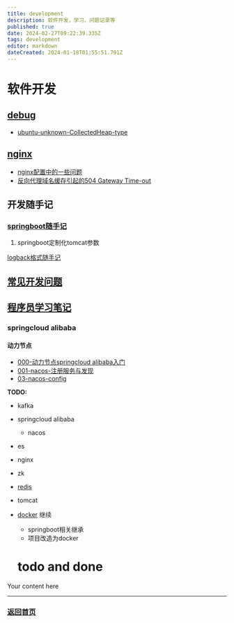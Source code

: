 ```yaml
---
title: development
description: 软件开发，学习，问题记录等
published: true
date: 2024-02-27T09:22:39.335Z
tags: development
editor: markdown
dateCreated: 2024-01-18T01:55:51.791Z
---
```


# 软件开发
## [debug](/development/debug)

- [ubuntu-unknown-CollectedHeap-type](/development/debug/ubuntu-unknown-CollectedHeap-type)

##  [nginx](/development/nginx)

- [nginx配置中的一些问题](/development/nginx/config)
- [反向代理域名缓存引起的504 Gateway Time-out](/development/nginx/proxy-dns-cache)


## 开发随手记

### [springboot随手记](/development/note/springboot)
001. springboot定制化tomcat参数

[logback格式随手记](/development/note/logback)


## [常见开发问题](/development/interview)

 

## [程序员学习笔记](/development/notes)

### springcloud alibaba
#### 动力节点
- [000-动力节点springcloud alibaba入门](/development/note/spring-cloud-alibaba/donglijiedian/index)
- [001-nacos-注册服务与发现](/development/note/spring-cloud-alibaba/donglijiedian/001-nacos-discovery)
- [03-nacos-config](/development/note/spring-cloud-alibaba/donglijiedian/03-nacos-config)

**TODO:** 
- kafka
- springcloud alibaba
  - nacos
- es  
- nginx
- zk
- [redis](https://www.bilibili.com/video/BV1U24y1y7jF)
- tomcat 
- [docker](https://www.bilibili.com/video/BV1sb411X7oe/?spm_id_from=333.337.search-card.all.click) 继续
  - springboot相关继承
  - 项目改造为docker
  
  # todo and done
Your content here




---
### [返回首页](/home)